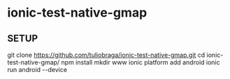 # ionic-test-native-gmap

## SETUP
git clone https://github.com/tuliobraga/ionic-test-native-gmap.git
cd ionic-test-native-gmap/
npm install
mkdir www
ionic platform add android
ionic run android --device
